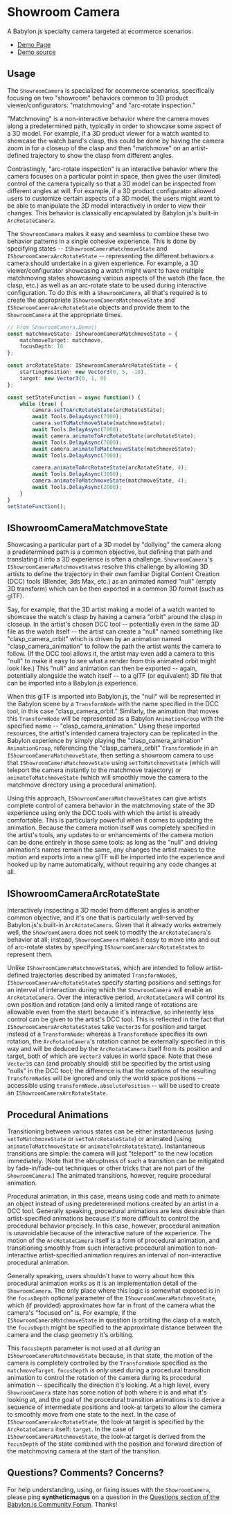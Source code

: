 # Showroom Camera

A Babylon.js specialty camera targeted at ecommerce scenarios.

 - [Demo Page](https://syntheticmagus.github.io/showroom-camera/)
 - [Demo source](https://github.com/syntheticmagus/showroom-camera/blob/9cddba90afe84ce8a84c71b66cdeeead88644b26/app_package/src/showroomCamera.ts#L248-L310)

## Usage

The `ShowroomCamera` is specialized for ecommerce scenarios, specifically focusing
on two "showroom" behaviors common to 3D product viewer/configurators: "matchmoving"
and "arc-rotate inspection."

"Matchmoving" is a non-interactive behavior where the camera moves along a 
predetermined path, typically in order to showcase some aspect of a 3D model. For
example, if a 3D product viewer for a watch wanted to showcase the watch band's
clasp, this could be done by having the camera zoom in for a closeup of the clasp
and then "matchmove" on an artist-defined trajectory to show the clasp from 
different angles.

Contrastingly, "arc-rotate inspection" is an interactive behavior where the camera
focuses on a particular point in space, then gives the user (limited) control of 
the camera typically so that a 3D model can be inspected from different angles at
will. For example, if a 3D product configurator allowed users to customize 
certain aspects of a 3D model, the users might want to be able to manipulate the 
3D model interactively in order to view their changes. This behavior is classically
encapsulated by Babylon.js's built-in `ArcRotateCamera`.

The `ShowroomCamera` makes it easy and seamless to combine these two behavior
patterns in a single cohesive experience. This is done by specifying 
states -- `IShowroomCameraMatchmoveState` and 
`IShowroomCameraArcRotateState` -- representing the different behaviors a camera
should undertake in a given experience. For example, a 3D viewer/configurator
showcasing a watch might want to have multiple matchmoving states showcasing
various aspects of the watch (the face, the clasp, etc.) as well as an arc-rotate
state to be used during interactive configuration. To do this with a 
`ShowroomCamera`, all that's required is to create the appropriate 
`IShowroomCameraMatchmoveState` and `IShowroomCameraArcRotateState` objects and
provide them to the `ShowroomCamera` at the appropriate times.

```typescript
// From ShowroomCamera.Demo()
const matchmoveState: IShowroomCameraMatchmoveState = {
    matchmoveTarget: matchmove,
    focusDepth: 10
};

const arcRotateState: IShowroomCameraArcRotateState = {
    startingPosition: new Vector3(0, 5, -10),
    target: new Vector3(0, 1, 0)
};

const setStateFunction = async function() {
    while (true) {
        camera.setToArcRotateState(arcRotateState);
        await Tools.DelayAsync(7000);
        camera.setToMatchmoveState(matchmoveState);
        await Tools.DelayAsync(7000);
        await camera.animateToArcRotateState(arcRotateState);
        await Tools.DelayAsync(7000);
        await camera.animateToMatchmoveState(matchmoveState);
        await Tools.DelayAsync(7000);

        camera.animateToArcRotateState(arcRotateState, 4);
        await Tools.DelayAsync(3000);
        camera.animateToMatchmoveState(matchmoveState, 4);
        await Tools.DelayAsync(2000);
    }
}
setStateFunction();
```

## IShowroomCameraMatchmoveState

Showcasing a particular part of a 3D model by "dollying" the camera along a
predetermined path is a common objective, but defining that path and translating
it into a 3D experience is often a challenge. `ShowroomCamera`'s 
`IShowroomCameraMatchmoveState`s resolve this challenge by allowing 3D artists to
define the trajectory in their own familiar Digital Content Creation (DCC) tools 
(Blender, 3ds Max, etc.) as an animated named "null" (empty 3D transform) which 
can be then exported in a common 3D format (such as glTF).

Say, for example, that the 3D artist making a model of a watch wanted to showcase
the watch's clasp by having a camera "orbit" around the clasp in closeup. In the
artist's chosen DCC tool -- potentially even in the same 3D file as the watch 
itself -- the artist can create a "null" named something like "clasp_camera_orbit"
which is driven by an animation named "clasp_camera_animation" to follow the path
the artist wants the camera to follow. (If the DCC tool allows it, the artist may
even add a camera to this "null" to make it easy to see what a render from this 
animated orbit might look like.) This "null" and animation can then be exported
-- again, potentially alongside the watch itself -- to a glTF (or equivalent) 3D 
file that can be imported into a Babylon.js experience.

When this glTF is imported into Babylon.js, the "null" will be represented in the
Babylon scene by a `TransformNode` with the name specified in the DCC tool, in
this case "clasp_camera_orbit." Similarly, the animation that moves this 
`TransformNode` will be represented as a Babylon `AnimationGroup` with the 
specified name -- "clasp_camera_animation." Using these imported resources, the
artist's intended camera trajectory can be replicated in the Babylon experience
by simply playing the "clasp_camera_animation" `AnimationGroup`, referencing the 
"clasp_camera_orbit" `TransformNode` in an `IShowroomCameraMatchmoveState`, then
setting a showroom camera to use that `IShowroomCameraMatchmoveState` using 
`setToMatchmoveState` (which will teleport the camera instantly to the matchmove
trajectory) or `animateToMatchmoveState` (which will smoothly move the camera to
the matchmove directory using a procedural animation).

Using this approach, `IShowroomCameraMatchmoveState`s can give artists complete
control of camera behavior in the matchmoving state of the 3D experience using
only the DCC tools with which the artist is already comfortable. This is 
particularly powerful when it comes to updating the animation. Because the camera
motion itself was completely specified in the artist's tools, any updates to or 
enhancements of the camera motion can be done entirely in those same tools: as long
as the "null" and driving animation's names remain the same, any changes the artist
makes to the motion and exports into a new glTF will be imported into the experience
and hooked up by name automatically, without requiring any code changes at all.

## IShowroomCameraArcRotateState

Interactively inspecting a 3D model from different angles is another common 
objective, and it's one that is particularly well-served by Babylon.js's 
built-in `ArcRotateCamera`. Given that it already works extremely well, the 
`ShowroomCamera` does not seek to modify the `ArcRotateCamera`'s behavior at all;
instead, `ShowroomCamera` makes it easy to move into and out of arc-rotate states
by specifying `IShowroomCameraArcRotateState`s to represent them.

Unlike `IShowroomCameraMatchmoveState`s, which are intended to follow 
artist-defined trajectories described by animated `TransformNode`s, 
`IShowroomCameraArcRotateState`s specify starting positions and settings for
an interval of interaction during which the `ShowroomCamera` will enable an
`ArcRotateCamera`. Over the interactive period, `ArcRotateCamera` will control its 
own position and rotation (and only a limited range of rotations are allowable even
from the start) because it's interactive, so inherently less control can be given
to the artist's DCC tool. This is reflected in the fact that 
`IShowroomCameraArcRotateState`s take `Vector3`s for position and target instead
of a `TransformNode`: whereas a `TransformNode` specifies its own rotation,
the `ArcRotateCamera`'s rotation cannot be externally specified in this way and
will be deduced by the `ArcRotateCamera` itself from its position and target,
both of which are `Vector3` values in world space. Note that these `Vector3`s
can (and probably should) still be specified by the artist using "nulls" in the
DCC tool; the difference is that the rotations of the resulting `TransformNode`s
will be ignored and only the world space positions -- accessible using
`transformNode.absolutePosition` -- will be used to create an 
`IShowroomCameraArcRotateState`.

## Procedural Animations

Transitioning between various states can be either instantaneous (using
`setToMatchmoveState` or `setToArcRotateState`) or animated (using 
`animateToMatchmoveState` or `animateToArcRotateState`). Instantaneous transitions
are simple: the camera will just "teleport" to the new location immediately. (Note 
that the abruptness of such a transition can be mitigated by fade-in/fade-out 
techniques or other tricks that are not part of the `ShowroomCamera`.) The animated
transitions, however, require procedural animation.

Procedural animation, in this case, means using code and math to animate an
object instead of using predetermined motions created by an artist in a DCC tool.
Generally speaking, procedural animations are less desirable than artist-specified
animations because it's more difficult to control the procedural behavior 
precisely. In this case, however, procedural animation is unavoidable because of the
interactive nature of the experience. The motion of the `ArcRotateCamera` itself
is a form of procedural animation, and transitioning smoothly from such interactive
procedural animation to non-interactive artist-specified animation requires 
an interval of non-interactive procedural animation.

Generally speaking, users shouldn't have to worry about how this procedural 
animation works as it is an implementation detail of the `ShowroomCamera`. The
only place where this logic is somewhat exposed is in the `focusDepth` optional
parameter of the `IShowroomCameraMatchmoveState`, which (if provided) approximates
how far in front of the camera what the camera's "focused on" is. For example,
if the `IShowroomCameraMatchmoveState` in question is orbiting the clasp of a 
watch, the `focusDepth` might be specified to the approximate distance between the
camera and the clasp geometry it's orbiting.

This `focusDepth` parameter is not used at all *during* an 
`IShowroomCameraMatchmoveState` because, in that state, the motion of the camera
is completely controlled by the `TransformNode` specified as the `matchmoveTarget`.
`focusDepth` is *only* used during a procedural transition animation to control
the rotation of the camera during its procedural animation -- specifically the
direction it's looking. At a high level, every `ShowroomCamera` state has some 
notion of both where it is and what it's looking at, and the goal of the procedural
transition animations is to derive a sequence of intermediate positions and 
look-at targets to allow the camera to smoothly move from one state to the next.
In the case of `IShowroomCameraArcRotateState`, the look-at target is specified
by the `ArcRotateCamera` itself: `target`. In the case of 
`IShowroomCameraMatchmoveState`, the look-at target is derived from the 
`focusDepth` of the state combined with the position and forward direction of the 
matchmoving camera at the start of the transition.

## Questions? Comments? Concerns?

For help understanding, using, or fixing issues with the `ShowroomCamera`, please
ping **syntheticmagus** on a question in the [Questions section of the Babylon.js 
Community Forum](https://forum.babylonjs.com/c/questions). Thanks!
